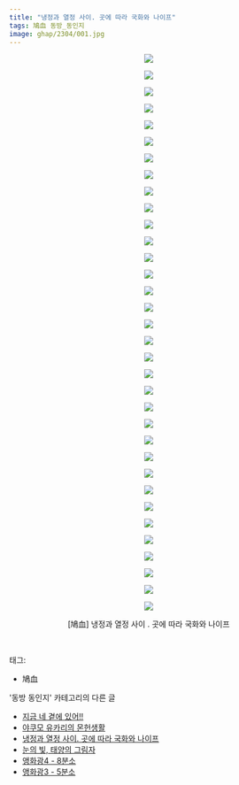 ```yaml
---
title: "냉정과 열정 사이. 곳에 따라 국화와 나이프"
tags: 鳩血 동방_동인지
image: ghap/2304/001.jpg
---
```

<div class="article">
<p style="text-align: center; clear: none; float: none;"><img src="{{ site.nasurl }}/ghap/2304/001.jpg"/></p>
<p style="text-align: center; clear: none; float: none;"><img src="{{ site.nasurl }}/ghap/2304/002.jpg"/></p>
<p style="text-align: center; clear: none; float: none;"><img src="{{ site.nasurl }}/ghap/2304/003.jpg"/></p>
<p style="text-align: center; clear: none; float: none;"><img src="{{ site.nasurl }}/ghap/2304/004.jpg"/></p>
<p style="text-align: center; clear: none; float: none;"><img src="{{ site.nasurl }}/ghap/2304/005.jpg"/></p>
<p style="text-align: center; clear: none; float: none;"><img src="{{ site.nasurl }}/ghap/2304/006.jpg"/></p>
<p style="text-align: center; clear: none; float: none;"><img src="{{ site.nasurl }}/ghap/2304/007.jpg"/></p>
<p style="text-align: center; clear: none; float: none;"><img src="{{ site.nasurl }}/ghap/2304/008.jpg"/></p>
<p style="text-align: center; clear: none; float: none;"><img src="{{ site.nasurl }}/ghap/2304/009.jpg"/></p>
<p style="text-align: center; clear: none; float: none;"><img src="{{ site.nasurl }}/ghap/2304/010.jpg"/></p>
<p style="text-align: center; clear: none; float: none;"><img src="{{ site.nasurl }}/ghap/2304/011.jpg"/></p>
<p style="text-align: center; clear: none; float: none;"><img src="{{ site.nasurl }}/ghap/2304/012.jpg"/></p>
<p style="text-align: center; clear: none; float: none;"><img src="{{ site.nasurl }}/ghap/2304/013.jpg"/></p>
<p style="text-align: center; clear: none; float: none;"><img src="{{ site.nasurl }}/ghap/2304/014.jpg"/></p>
<p style="text-align: center; clear: none; float: none;"><img src="{{ site.nasurl }}/ghap/2304/015.jpg"/></p>
<p style="text-align: center; clear: none; float: none;"><img src="{{ site.nasurl }}/ghap/2304/016.jpg"/></p>
<p style="text-align: center; clear: none; float: none;"><img src="{{ site.nasurl }}/ghap/2304/017.jpg"/></p>
<p style="text-align: center; clear: none; float: none;"><img src="{{ site.nasurl }}/ghap/2304/018.jpg"/></p>
<p style="text-align: center; clear: none; float: none;"><img src="{{ site.nasurl }}/ghap/2304/019.jpg"/></p>
<p style="text-align: center; clear: none; float: none;"><img src="{{ site.nasurl }}/ghap/2304/020.jpg"/></p>
<p style="text-align: center; clear: none; float: none;"><img src="{{ site.nasurl }}/ghap/2304/021.jpg"/></p>
<p style="text-align: center; clear: none; float: none;"><img src="{{ site.nasurl }}/ghap/2304/022.jpg"/></p>
<p style="text-align: center; clear: none; float: none;"><img src="{{ site.nasurl }}/ghap/2304/023.jpg"/></p>
<p style="text-align: center; clear: none; float: none;"><img src="{{ site.nasurl }}/ghap/2304/024.jpg"/></p>
<p style="text-align: center; clear: none; float: none;"><img src="{{ site.nasurl }}/ghap/2304/025.jpg"/></p>
<p style="text-align: center; clear: none; float: none;"><img src="{{ site.nasurl }}/ghap/2304/026.jpg"/></p>
<p style="text-align: center; clear: none; float: none;"><img src="{{ site.nasurl }}/ghap/2304/027.jpg"/></p>
<p style="text-align: center; clear: none; float: none;"><img src="{{ site.nasurl }}/ghap/2304/028.jpg"/></p>
<p style="text-align: center; clear: none; float: none;"><img src="{{ site.nasurl }}/ghap/2304/029.jpg"/></p>
<p style="text-align: center; clear: none; float: none;"><img src="{{ site.nasurl }}/ghap/2304/030.jpg"/></p>
<p style="text-align: center; clear: none; float: none;"><img src="{{ site.nasurl }}/ghap/2304/031.jpg"/></p>
<p style="text-align: center; clear: none; float: none;"><img src="{{ site.nasurl }}/ghap/2304/032.jpg"/></p>
<p style="text-align: center; clear: none; float: none;"><img src="{{ site.nasurl }}/ghap/2304/033.jpg"/></p>
<p style="text-align: center; clear: none; float: none;"><img src="{{ site.nasurl }}/ghap/2304/034.jpg"/></p>
<p style="text-align: center; clear: none; float: none;">[鳩血] 냉정과 열정 사이 . 곳에 따라 국화와 나이프</p>
<p><br/></p>
</div><div class="tagTrail">
<p>태그: </p>
<ul>
<li>鳩血</li>
</ul>
</div><div class="another">
<p>'동방 동인지' 카테고리의 다른 글</p>
<ul>
<li><a href="/2016-09-23-ghap_2306">지금 네 곁에 있어!!</a></li>
<li><a href="/2016-09-23-ghap_2305">야쿠모 유카리의 몬헌생활</a></li>
<li><a href="/2016-09-23-ghap_2304">냉정과 열정 사이. 곳에 따라 국화와 나이프</a></li>
<li><a href="/2016-09-23-ghap_2303">눈의 빛, 태양의 그림자</a></li>
<li><a href="/2016-09-23-ghap_2301">앵화광4 - 8분소</a></li>
<li><a href="/2016-09-23-ghap_2300">앵화광3 - 5분소</a></li>
</ul>
</div><div class="cb_module cb_fluid">
<div class="cb_wrt cb_profile">
</div><!-- commentList close -->
</div>
